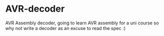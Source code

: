 # AVR-decoder
AVR Assembly decoder, going to learn AVR assembly for a uni course so why not write a decoder as an excuse to read the spec :)
